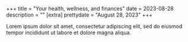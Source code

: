 +++
title = "Your health, wellness, and finances"
date = 2023-08-28
description = ""
[extra]
prettydate = "August 28, 2023"
+++

Lorem ipsum dolor sit amet, consectetur adipiscing elit, sed do eiusmod tempor incididunt ut labore et dolore magna aliqua.
